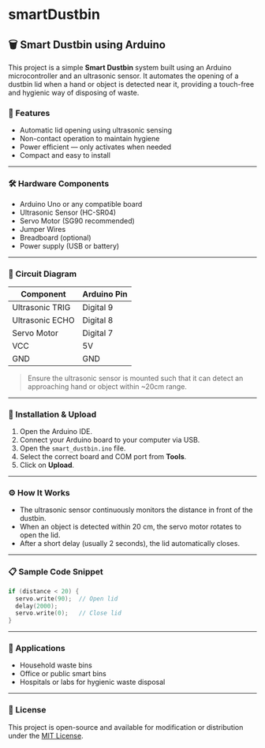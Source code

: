 # smartDustbin


## 🗑️ Smart Dustbin using Arduino

This project is a simple **Smart Dustbin** system built using an Arduino microcontroller and an ultrasonic sensor. It automates the opening of a dustbin lid when a hand or object is detected near it, providing a touch-free and hygienic way of disposing of waste.

### 📸 Features

- Automatic lid opening using ultrasonic sensing
- Non-contact operation to maintain hygiene
- Power efficient — only activates when needed
- Compact and easy to install

---

### 🛠️ Hardware Components

- Arduino Uno or any compatible board
- Ultrasonic Sensor (HC-SR04)
- Servo Motor (SG90 recommended)
- Jumper Wires
- Breadboard (optional)
- Power supply (USB or battery)

---

### 🔌 Circuit Diagram

| Component      | Arduino Pin |
|----------------|-------------|
| Ultrasonic TRIG | Digital 9   |
| Ultrasonic ECHO | Digital 8   |
| Servo Motor     | Digital 7   |
| VCC             | 5V          |
| GND             | GND         |

> Ensure the ultrasonic sensor is mounted such that it can detect an approaching hand or object within ~20cm range.

---

### 💾 Installation & Upload

1. Open the Arduino IDE.
2. Connect your Arduino board to your computer via USB.
3. Open the `smart_dustbin.ino` file.
4. Select the correct board and COM port from **Tools**.
5. Click on **Upload**.

---

### ⚙️ How It Works

- The ultrasonic sensor continuously monitors the distance in front of the dustbin.
- When an object is detected within 20 cm, the servo motor rotates to open the lid.
- After a short delay (usually 2 seconds), the lid automatically closes.

---

### 📋 Sample Code Snippet

```cpp
if (distance < 20) {
  servo.write(90);  // Open lid
  delay(2000);
  servo.write(0);   // Close lid
}
```

---

### 🧠 Applications

- Household waste bins
- Office or public smart bins
- Hospitals or labs for hygienic waste disposal

---

### 📝 License

This project is open-source and available for modification or distribution under the [MIT License](https://opensource.org/licenses/MIT).
